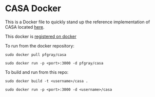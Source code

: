 # CASA Docker


This is a Docker file to quickly stand up the reference implementation of CASA located [here](https://github.com/IMSGlobal/casa-engine).

This docker is [registered on docker](https://index.docker.io/u/pfgray/casa/)

To run from the docker repository:

    sudo docker pull pfgray/casa
    
    sudo docker run -p <port>:3000 -d pfgray/casa


To build and run from this repo:

    sudo docker build -t <username>/casa .
    
    sudo docker run -p <port>:3000 -d <username>/casa
    



